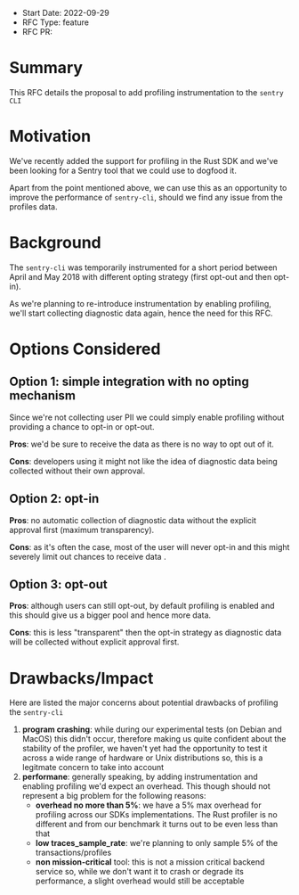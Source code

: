 * Start Date: 2022-09-29
* RFC Type: feature
* RFC PR: <link>

# Summary

This RFC details the proposal to add profiling instrumentation to the `sentry CLI`

# Motivation

We've recently added the support for profiling in the Rust SDK and we've been looking for a Sentry tool that we could use to dogfood it.

Apart from the point mentioned above, we can use this as an opportunity to improve the performance of `sentry-cli`, should we find any issue from the profiles data.

# Background

The `sentry-cli` was temporarily instrumented for a short period between April and May 2018 with different opting strategy (first opt-out and then opt-in).

As we're planning to re-introduce instrumentation by enabling profiling, we'll start collecting diagnostic data again, hence the need for this RFC.

# Options Considered

## Option 1: simple integration with no opting mechanism

Since we're not collecting user PII we could simply enable profiling without providing a chance to opt-in or opt-out.

**Pros**: we'd be sure to receive the data as there is no way to opt out of it. 

**Cons**: developers using it might not like the idea of diagnostic data being collected without their own approval.


## Option 2: opt-in

**Pros**: no automatic collection of diagnostic data without the explicit approval first (maximum transparency).

**Cons**: as it's often the case, most of the user will never opt-in and this might severely limit out chances to receive data .


## Option 3: opt-out

**Pros**: although users can still opt-out, by default profiling is enabled and this should give us a bigger pool and hence more data.

**Cons**: this is less "transparent" then the opt-in strategy as diagnostic data will be collected without explicit approval first. 

# Drawbacks/Impact

Here are listed the major concerns about potential drawbacks of profiling the `sentry-cli`

1. **program crashing**: while during our experimental tests (on Debian and MacOS) this didn't occur, therefore making us quite confident about the stability of the profiler, we haven't yet had the opportunity to test it across a wide range of hardware or Unix distributions so, this is a legitmate concern to take into account
2. **performane**: generally speaking, by adding instrumentation and enabling profiling we'd expect an overhead. This though should not represent a big problem for the following reasons:
    * **overhead no more than 5%**: we have a 5% max overhead for profiling across our SDKs implementations. The Rust profiler is no different and from our benchmark it turns out to be even less than that
    * **low traces_sample_rate**: we're planning to only sample 5% of the transactions/profiles
    * **non mission-critical** tool: this is not a mission critical backend service so, while we don't want it to crash or degrade its performance, a slight overhead would still be acceptable
